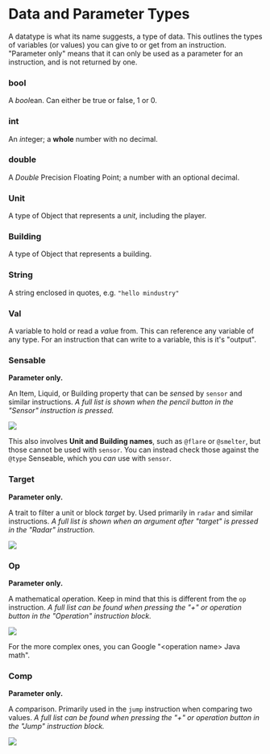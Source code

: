 # Data and Parameter Types

A datatype is what its name suggests, a type of data. This outlines the types of variables (or values) you can give to or get from an instruction. "Parameter only" means that it can only be used as a parameter for an instruction, and is not returned by one.

### bool

A *bool*ean. Can either be true or false, 1 or 0. 

### int

An *int*eger; a **whole** number with no decimal.

### double

A *Double* Precision Floating Point; a number with an optional decimal.

### Unit

A type of Object that represents a *unit*, including the player.

### Building

A type of Object that represents a building.

### String

A string enclosed in quotes, e.g. `"hello mindustry"`

### Val

A variable to hold or read a *val*ue from. This can reference any variable of any type. For an instruction that can write to a variable, this is it's "output".

### Sensable

**Parameter only.**

An Item, Liquid, or Building property that can be *sense*d by `sensor` and similar instructions. *A full list is shown when the pencil button in the "Sensor" instruction is pressed.*

<img src="/wiki-testing/images/misc/logic-datatypes-senseable-sensor.png">

This also involves **Unit and Building names**, such as `@flare` or `@smelter`, but those cannot be used with `sensor`. You can instead check those against the `@type` Senseable, which you *can* use with `sensor`.

### Target

**Parameter only.**

A trait to filter a unit or block *target* by. Used primarily in `radar` and similar instructions. *A full list is shown when an argument after "target" is pressed in the "Radar" instruction.*

<img src="/wiki-testing/images/misc/logic-datatypes-target-sensor.png">

### Op

**Parameter only.**

A mathematical *op*eration. Keep in mind that this is different from the `op` instruction. *A full list can be found when pressing the "+" or operation button in the "Operation" instruction block.*

<img src="/wiki-testing/images/misc/logic-datatypes-op-operation.png">

For the more complex ones, you can Google "\<operation name\> Java math".

### Comp

**Parameter only.**

A *comp*arison. Primarily used in the `jump` instruction when comparing two values. *A full list can be found when pressing the "+" or operation button in the "Jump" instruction block.*

<img src="/wiki-testing/images/misc/logic-datatypes-comp-jump.png">